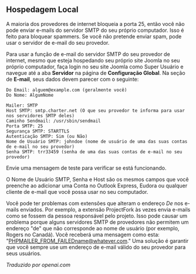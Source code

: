 <!-- Filename: Get_locally_hosted_Joomla!_website_e-mail_functions_to_work / Display title: Email do Host Local -->

## Hospedagem Local

A maioria dos provedores de internet bloqueia a porta 25, então você não pode enviar e-mails do servidor SMTP do seu próprio computador. Isso é feito para bloquear spammers. Se você não pretende enviar spam, pode usar o servidor de e-mail do seu provedor.

Para usar a função de e-mail do servidor SMTP do seu provedor de internet, mesmo que esteja hospedando seu próprio site Joomla no seu próprio computador, faça login no seu site Joomla como Super Usuário e navegue até a aba **Servidor** na página de **Configuração Global**. Na seção de **E-mail**, seus dados devem parecer com o seguinte:

    Do Email: alguem@example.com (geralmente você)
    Do Nome: AlgumNome

    Mailer: SMTP
    Host SMTP: smtp.charter.net (O que seu provedor te informa para usar nos servidores SMTP deles)
    Caminho Sendmail: /usr/sbin/sendmail
    Porta SMTP: 25
    Segurança SMTP: STARTTLS
    Autenticação SMTP: Sim (ou Não)
    Nome de Usuário SMTP: johndoe (nome de usuário de uma das suas contas de e-mail no seu provedor)
    Senha SMTP: trr33459 (senha de uma das suas contas de e-mail no seu provedor)

Envie uma mensagem de teste para verificar se está funcionando.

O Nome de Usuário SMTP, Senha e Host são os mesmos campos que você preenche ao adicionar uma Conta no Outlook Express, Eudora ou qualquer cliente de e-mail que você possa usar no seu computador.

Você pode ter problemas com extensões que alteram o endereço *De* nos e-mails enviados. Por exemplo, a extensão ProjectFork às vezes envia e-mails como se fossem da pessoa responsável pelo projeto. Isso pode causar um problema porque alguns servidores SMTP de provedores não permitem um endereço "de" que não corresponde ao nome de usuário (por exemplo, Rogers no Canadá). Você receberá uma mensagem como esta: "PHPMAILER_FROM_FAILEDname@whatever.com." Uma solução é garantir que você sempre use um endereço de e-mail válido do seu provedor para seus usuários.

*Traduzido por openai.com*

